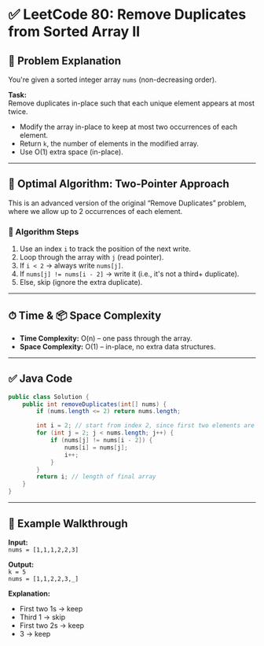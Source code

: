 # ✅ LeetCode 80: Remove Duplicates from Sorted Array II

## 📝 Problem Explanation

You're given a sorted integer array `nums` (non-decreasing order).

**Task:**  
Remove duplicates in-place such that each unique element appears at most twice.

- Modify the array in-place to keep at most two occurrences of each element.
- Return `k`, the number of elements in the modified array.
- Use O(1) extra space (in-place).

---

## 🧠 Optimal Algorithm: Two-Pointer Approach

This is an advanced version of the original “Remove Duplicates” problem, where we allow up to 2 occurrences of each element.

### 🔄 Algorithm Steps

1. Use an index `i` to track the position of the next write.
2. Loop through the array with `j` (read pointer).
3. If `i < 2` → always write `nums[j]`.
4. If `nums[j] != nums[i - 2]` → write it (i.e., it's not a third+ duplicate).
5. Else, skip (ignore the extra duplicate).

---

## ⏱ Time & 📦 Space Complexity

- **Time Complexity:** O(n) – one pass through the array.
- **Space Complexity:** O(1) – in-place, no extra data structures.

---

## ✅ Java Code

```java
public class Solution {
    public int removeDuplicates(int[] nums) {
        if (nums.length <= 2) return nums.length;

        int i = 2; // start from index 2, since first two elements are always allowed
        for (int j = 2; j < nums.length; j++) {
            if (nums[j] != nums[i - 2]) {
                nums[i] = nums[j];
                i++;
            }
        }
        return i; // length of final array
    }
}
```

---

## 🧪 Example Walkthrough

**Input:**  
`nums = [1,1,1,2,2,3]`

**Output:**  
`k = 5`  
`nums = [1,1,2,2,3,_]`

**Explanation:**
- First two 1s → keep
- Third 1 → skip
- First two 2s → keep
- 3 → keep
